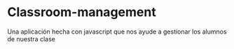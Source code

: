 # Classroom-management
Una aplicación hecha con javascript que nos ayude a gestionar los alumnos de nuestra clase
